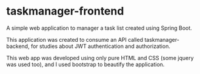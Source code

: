 # taskmanager-frontend  
A simple web application to manager a task list created using Spring Boot.  
  
  
This application was created to consume an API called taskmanager-backend, for studies about JWT authentication and authorization.  
  
  
This web app was developed using only pure HTML and CSS (some jquery was used too), and I used bootstrap to beautify the application.  

